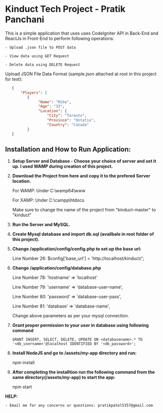 # Kinduct Tech Project - Pratik Panchani
    
This is a simple application that uses uses CodeIgniter API in Back-End and ReactJs in Front-End to perform following operations:

    - Upload .json file to POST data
    
    - View data using GET Request
    
    - Delete data using DELETE Request
 
 Upload JSON File Data Format (sample.json attached at root in this project for test):
 ```json
    {
        "Players": [
           {
                "Name": "Mike",
                "Age": "33",
                "Location": {
                    "City": "Toronto",
                    "Province": "Ontatio",
                    "Country": "Canada"
           }
    }
 ```
    
## Installation and How to Run Application:

1. **Setup Server and Database - Choose your choice of server and set it up. I used WAMP during creation of this project.**

2. **Download the Project from here and copy it to the prefered Server location.**

    For WAMP: Under C:\wamp64\www

    For XAMP: Under C:\campp\htdocs

    Make sure to change the name of the project from "kinduct-master"  to "kinduct"

3. **Run the Server and MySQL.**

4. **Create Mysql database and import db.sql (availbale in root folder of this project).**

5. **Change /application/config/config.php to set up the base url:**

    Line Number 26: $config['base_url'] = 'http://localhost/kinduct/';
    
7. **Change /application/config/database.php**

    Line Number 78: 'hostname' => 'localhost'

    Line Number 79: 'username' => 'database-user-name',

    Line Number 80: 'password' => 'database-user-pass',

    Line Number 81: 'database' => 'database-name',

      Change above parameters as per your mysql connection.

8. **Grant proper permission to your user in database using following command**

    ```mysql
    GRANT INSERT, SELECT, DELETE, UPDATE ON <databasename>.* TO '<db_username>'@localhost IDENTIFIED BY '<db_password>';
    ```

8. **Install NodeJS and go to /assets/my-app directory and run:**

    npm install

9. **After completing the installtion run the following command from the same directory(/assets/my-app) to start the app:**

     npm start
  
  **HELP:**
  
    - Email me for any concerns or questions: pratikpatel5357@gmail.com